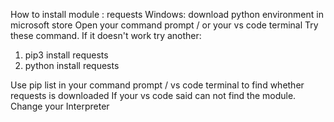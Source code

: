 How to install module : requests
Windows: download python environment in microsoft store
Open your command prompt /  or your vs code terminal
Try these command. If it doesn't work try another:
1. pip3 install requests
2. python install requests

Use pip list in your command prompt / vs code terminal to find whether requests is downloaded
If your vs code said can not find the module. Change your Interpreter


